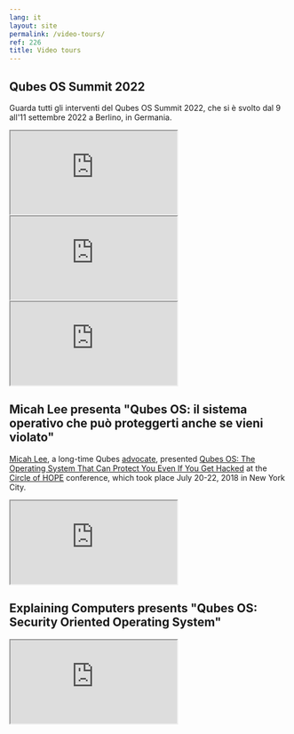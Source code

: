 ```yaml
---
lang: it
layout: site
permalink: /video-tours/
ref: 226
title: Video tours
---
```


## Qubes OS Summit 2022

Guarda tutti gli interventi del Qubes OS Summit 2022, che si è svolto dal 9 all'11 settembre 2022 a Berlino, in Germania.

<div class="video more-bottom">
  <iframe class="responsive" referrerpolicy="no-referrer" scrolling="no" allowfullscreen src="https://www.youtube-nocookie.com/embed/hkWWz3xGqS8"></iframe>
</div>
<div class="video more-bottom">
  <iframe class="responsive" referrerpolicy="no-referrer" scrolling="no" allowfullscreen src="https://www.youtube-nocookie.com/embed/A9GrlQsQc7Q"></iframe>
</div>
<div class="video more-bottom">
  <iframe class="responsive" referrerpolicy="no-referrer" scrolling="no" allowfullscreen src="https://www.youtube-nocookie.com/embed/gnWHjv-9_YM"></iframe>
</div>

## Micah Lee presenta "Qubes OS: il sistema operativo che può proteggerti anche se vieni violato"

[Micah Lee](https://micahflee.com/), a long-time Qubes [advocate](/endorsements/), presented [Qubes OS: The Operating System That Can Protect You Even If You Get Hacked](https://www.hope.net/schedule.html#-qubes-os-the-operating-system-that-can-protect-you-even-if-you-get-hacked-) at the [Circle of HOPE](https://www.hope.net/index.html) conference, which took place July 20-22, 2018 in New York City.

<div class="video more-bottom">
  <iframe class="responsive" referrerpolicy="no-referrer" scrolling="no" allowfullscreen src="https://livestream.com/accounts/9197973/events/8286152/videos/178431606/player?autoPlay=false"></iframe>
</div>

## Explaining Computers presents "Qubes OS: Security Oriented Operating System"

<div class="video">
  <iframe class="responsive" referrerpolicy="no-referrer" scrolling="no" allowfullscreen src="https://www.youtube-nocookie.com/embed/hWDvS_Mp6gc"></iframe>
</div>
